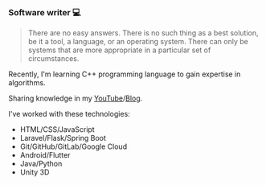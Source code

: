 ### Software writer 💻

> There are no easy answers. There is no such
  thing as a best solution, be it a tool, a language, or an operating system.
  There can only be systems that are more appropriate in a particular set of
  circumstances.

Recently, I'm learning C++ programming language to gain expertise in algorithms.

Sharing knowledge in my [YouTube](https://www.youtube.com/channel/UCwebj3UxpFP1hCgje16QxiQ?view_as=subscriber)/[Blog](https://israteneda.com/).

I've worked with these technologies:
- HTML/CSS/JavaScript
- Laravel/Flask/Spring Boot
- Git/GitHub/GitLab/Google Cloud
- Android/Flutter
- Java/Python
- Unity 3D

